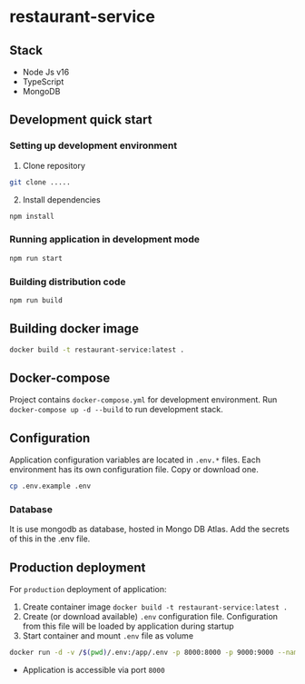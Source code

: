 # restaurant-service
## Stack
- Node Js v16
- TypeScript
- MongoDB

## Development quick start

### Setting up development environment

1. Clone repository

```bash
git clone .....
```

2. Install dependencies

```bash
npm install
```

### Running application in development mode

```bash
npm run start
```


### Building distribution code

```bash
npm run build
```

## Building docker image

```bash
docker build -t restaurant-service:latest .
```

## Docker-compose

Project contains `docker-compose.yml` for development environment.
Run `docker-compose up -d --build` to run development stack.

## Configuration

Application configuration variables are located in `.env.*` files. Each environment has its own configuration file.
Copy or download one.
```bash
cp .env.example .env
```
### Database
It is use mongodb as database, hosted in Mongo DB Atlas. Add the secrets of this in the .env file. 

## Production deployment

For `production` deployment of application:

1. Create container image `docker build -t restaurant-service:latest .`
2. Create (or download available) `.env` configuration file. Configuration from this file will be loaded by
   application during startup
3. Start container and mount `.env` file as volume

```bash
docker run -d -v /$(pwd)/.env:/app/.env -p 8000:8000 -p 9000:9000 --name restaurant-service restaurant-service:latest
```

- Application is accessible via port `8000`
